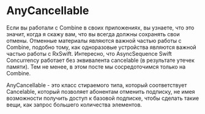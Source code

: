 # AnyCancellable
Если вы работали с Combine в своих приложениях, вы узнаете, что это значит, когда я скажу вам, что вы всегда должны сохранять свои отмены. Отменные материалы являются важной частью работы с Combine, подобно тому, как одноразовые устройства являются важной частью работы с RxSwift. Интересно, что AsyncSequence Swift Concurrency работает без эквивалента cancelable (в результате утечек памяти). Тем не менее, в этом посте мы сосредоточимся только на Combine.

AnyCancellable - это класс стираемого типа, который соответствует Cancelable, который позволяет абонентам отменить подписку, не имея возможности получить доступ к базовой подписке, чтобы сделать такие вещи, как запрос большего количества элементов.
